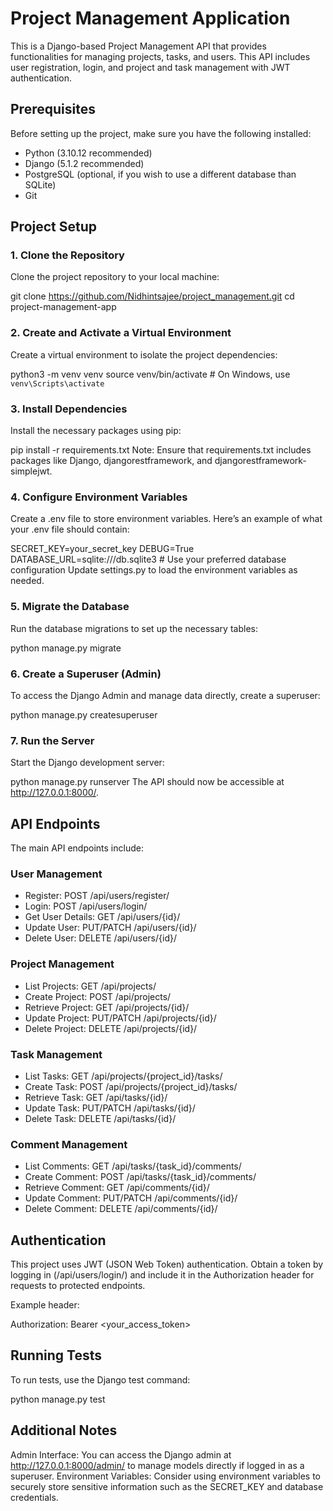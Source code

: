 # Project Management Application
This is a Django-based Project Management API that provides functionalities for managing projects, tasks, and users. This API includes user registration, login, and project and task management with JWT authentication.

## Prerequisites
Before setting up the project, make sure you have the following installed:

* Python (3.10.12 recommended)
* Django (5.1.2 recommended)
* PostgreSQL (optional, if you wish to use a different database than SQLite)
* Git
## Project Setup
### 1. Clone the Repository
Clone the project repository to your local machine:

git clone https://github.com/Nidhintsajee/project_management.git
cd project-management-app
### 2. Create and Activate a Virtual Environment
Create a virtual environment to isolate the project dependencies:

python3 -m venv venv
source venv/bin/activate  # On Windows, use `venv\Scripts\activate`
### 3. Install Dependencies
Install the necessary packages using pip:

pip install -r requirements.txt
Note: Ensure that requirements.txt includes packages like Django, djangorestframework, and djangorestframework-simplejwt.

### 4. Configure Environment Variables
Create a .env file to store environment variables. Here’s an example of what your .env file should contain:

SECRET_KEY=your_secret_key
DEBUG=True
DATABASE_URL=sqlite:///db.sqlite3  # Use your preferred database configuration
Update settings.py to load the environment variables as needed.

### 5. Migrate the Database
Run the database migrations to set up the necessary tables:


python manage.py migrate
### 6. Create a Superuser (Admin)
To access the Django Admin and manage data directly, create a superuser:


python manage.py createsuperuser
### 7. Run the Server
Start the Django development server:


python manage.py runserver
The API should now be accessible at http://127.0.0.1:8000/.

## API Endpoints
The main API endpoints include:

### User Management
* Register: POST /api/users/register/
* Login: POST /api/users/login/
* Get User Details: GET /api/users/{id}/
* Update User: PUT/PATCH /api/users/{id}/
* Delete User: DELETE /api/users/{id}/
### Project Management
* List Projects: GET /api/projects/
* Create Project: POST /api/projects/
* Retrieve Project: GET /api/projects/{id}/
* Update Project: PUT/PATCH /api/projects/{id}/
* Delete Project: DELETE /api/projects/{id}/
### Task Management
* List Tasks: GET /api/projects/{project_id}/tasks/
* Create Task: POST /api/projects/{project_id}/tasks/
* Retrieve Task: GET /api/tasks/{id}/
* Update Task: PUT/PATCH /api/tasks/{id}/
* Delete Task: DELETE /api/tasks/{id}/
### Comment Management
* List Comments: GET /api/tasks/{task_id}/comments/
* Create Comment: POST /api/tasks/{task_id}/comments/
* Retrieve Comment: GET /api/comments/{id}/
* Update Comment: PUT/PATCH /api/comments/{id}/
* Delete Comment: DELETE /api/comments/{id}/
## Authentication
This project uses JWT (JSON Web Token) authentication. Obtain a token by logging in (/api/users/login/) and include it in the Authorization header for requests to protected endpoints.

Example header:


Authorization: Bearer <your_access_token>
## Running Tests
To run tests, use the Django test command:


python manage.py test
## Additional Notes
Admin Interface: You can access the Django admin at http://127.0.0.1:8000/admin/ to manage models directly if logged in as a superuser.
Environment Variables: Consider using environment variables to securely store sensitive information such as the SECRET_KEY and database credentials.
